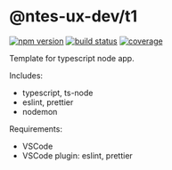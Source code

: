 # @ntes-ux-dev/t1

[![npm version][npm-image]][npm-url]
[![build status][travis-image]][travis-url]
[![coverage][codecov-image]][codecov-url]

Template for typescript node app.

Includes:

- typescript, ts-node
- eslint, prettier
- nodemon

Requirements:

- VSCode
- VSCode plugin: eslint, prettier

[npm-image]: https://img.shields.io/npm/v/@ntes-ux-dev/t1?style=flat-square
[npm-url]: https://www.npmjs.com/package/@ntes-ux-dev/t1
[travis-image]: https://img.shields.io/travis/com/4074/@ntes-ux-dev/t1?style=flat-square
[travis-url]: https://travis-ci.com/4074/@ntes-ux-dev/t1
[codecov-image]: https://img.shields.io/codecov/c/github/4074/@ntes-ux-dev/t1.svg?style=flat-square
[codecov-url]: https://app.codecov.io/gh/4074/@ntes-ux-dev/t1?branch=main
